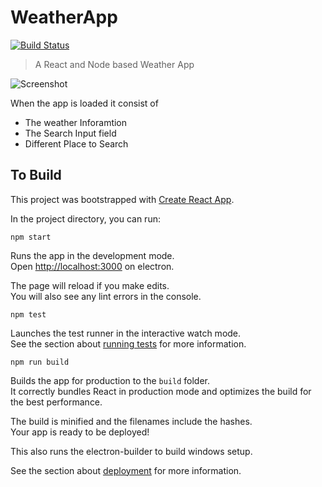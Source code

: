 # WeatherApp


[![Build Status](https://travis-ci.org/joemccann/dillinger.svg?branch=master)](https://weather-react-node.herokuapp.com/)

> A React and Node based Weather App

![Screenshot](file:///home/rishabh/Pictures/Screenshot%20from%202019-06-26%2000-13-53.png)


When the app is loaded it consist of 
- The weather Inforamtion 
- The Search Input field
- Different Place to Search


## To Build 

This project was bootstrapped with [Create React App](https://github.com/facebook/create-react-app).

In the project directory, you can run:

```
npm start
```

Runs the app in the development mode.<br>
Open [http://localhost:3000](http://localhost:3000) on electron.

The page will reload if you make edits.<br>
You will also see any lint errors in the console.

```
npm test
```

Launches the test runner in the interactive watch mode.<br>
See the section about [running tests](https://facebook.github.io/create-react-app/docs/running-tests) for more information.

```
npm run build
```

Builds the app for production to the `build` folder.<br>
It correctly bundles React in production mode and optimizes the build for the best performance.

The build is minified and the filenames include the hashes.<br>
Your app is ready to be deployed!

This also runs the electron-builder to build windows setup.
 
See the section about [deployment](https://facebook.github.io/create-react-app/docs/deployment) for more information.
